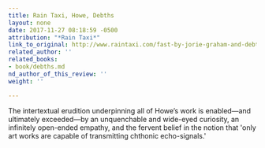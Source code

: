```yaml
---
title: Rain Taxi, Howe, Debths
layout: none
date: 2017-11-27 08:18:59 -0500
attribution: "*Rain Taxi*"
link_to_original: http://www.raintaxi.com/fast-by-jorie-graham-and-debths-by-susan-howe/
related_author: ''
related_books:
- book/debths.md
nd_author_of_this_review: ''
weight: ''

---
```

The intertextual erudition underpinning all of Howe’s work is enabled—and ultimately exceeded—by an unquenchable and wide-eyed curiosity, an infinitely open-ended empathy, and the fervent belief in the notion that 'only art works are capable of transmitting chthonic echo-signals.'